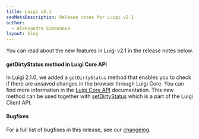 ```yaml
---
title: Luigi v2.1
seoMetaDescription: Release notes for Luigi v2.1
author:
  - Aleksandra Simeonova
layout: blog
---
```


You can read about the new features in Luigi v2.1 in the release notes below.

<!-- Excerpt -->

#### getDirtyStatus method in Luigi Core API 

In Luigi 2.1.0, we added a `getDirtyStatus` method that enables you to check if there are unsaved changes in the browser through Luigi Core. You can find more information in the [Luigi Core API](https://docs.luigi-project.io/docs/luigi-core-api/?section=getdirtystatus) documentation. 
This new method can be used together with [setDirtyStatus](https://docs.luigi-project.io/docs/luigi-client-api?section=setdirtystatus) which is a part of the Luigi Client API. 


#### Bugfixes

For a full list of bugfixes in this release, see our [changelog](https://github.com/luigi-project/luigi/blob/main/CHANGELOG.md).

